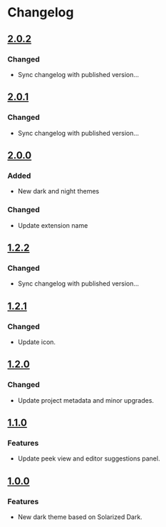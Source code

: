 # Changelog

## [2.0.2]

### Changed

- Sync changelog with published version...

## [2.0.1]

### Changed

- Sync changelog with published version...

## [2.0.0]

### Added

- New dark and night themes

### Changed

- Update extension name

## [1.2.2]

### Changed

- Sync changelog with published version...

## [1.2.1]

### Changed

- Update icon.

## [1.2.0]

### Changed

- Update project metadata and minor upgrades.

## [1.1.0]

### Features

- Update peek view and editor suggestions panel.

## [1.0.0]

### Features

- New dark theme based on Solarized Dark.

[2.0.2]: https://github.com/paro-paro/vscode-themes/compare/v2.0.1...v2.0.2
[2.0.1]: https://github.com/paro-paro/vscode-themes/compare/v2.0.0...v2.0.1
[2.0.0]: https://github.com/paro-paro/vscode-themes/compare/v1.2.2...v2.0.0
[1.2.2]: https://github.com/paro-paro/vscode-themes/compare/v1.2.1...v1.2.2
[1.2.1]: https://github.com/paro-paro/vscode-themes/compare/v1.2.0...v1.2.1
[1.2.0]: https://github.com/paro-paro/vscode-themes/compare/v1.1.0...v1.2.0
[1.1.0]: https://github.com/paro-paro/vscode-themes/compare/v1.0.0...v1.1.0
[1.0.0]: https://github.com/paro-paro/vscode-themes/releases/tag/v1.0.0
